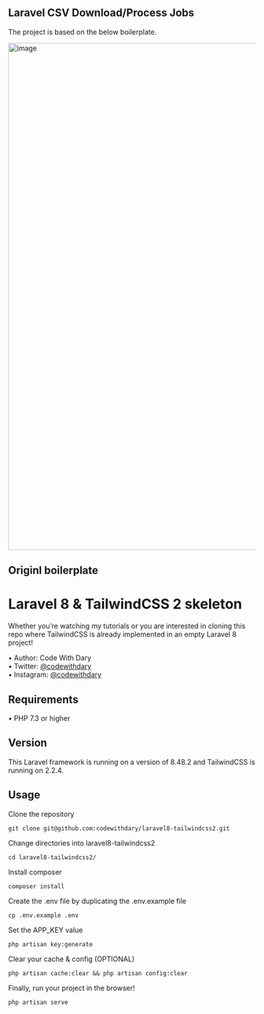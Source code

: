 ## Laravel CSV Download/Process Jobs

The project is based on the below boilerplate.

<img width="1032" alt="image" src="https://user-images.githubusercontent.com/1534598/214045582-777b43d1-de8b-45b7-b62e-7eb51054ffac.png">


## Originl boilerplate

# Laravel 8  & TailwindCSS 2 skeleton

Whether you’re watching my tutorials or you are interested in cloning this repo where TailwindCSS is already implemented in an empty Laravel 8 project!

•	Author: Code With Dary <br>
•	Twitter: [@codewithdary](https://twitter.com/codewithdary) <br>
•	Instagram: [@codewithdary](https://www.instagram.com/codewithdary/) <br>

## Requirements
•	PHP 7.3 or higher

## Version
This Laravel framework is running on a version of 8.48.2 and TailwindCSS is running on 2.2.4.

## Usage <br>
Clone the repository <br>
```
git clone git@github.com:codewithdary/laravel8-tailwindcss2.git
```

Change directories into laravel8-tailwindcss2 <br>
```
cd laravel8-tailwindcss2/
```

Install composer <br>
```
composer install
```

Create the .env file by duplicating the .env.example file <br>
```
cp .env.example .env
```

Set the APP_KEY value <br>
```
php artisan key:generate
```

Clear your cache & config (OPTIONAL)
``` 
php artisan cache:clear && php artisan config:clear
```

Finally, run your project in the browser!
```
php artisan serve
```
